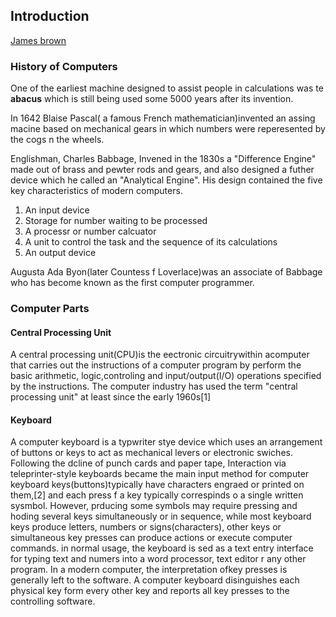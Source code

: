 ## **Introduction** 

[James brown](./Assignment02/author.html)

### **History of Computers**

One of the earliest machine designed to assist people in calculations was te **abacus** which is still being used some 5000 years after its invention.

In 1642 Blaise Pascal( a famous French mathematician)invented an assing macine based on mechanical gears in which numbers were reperesented by the cogs n the wheels.

Englishman, Charles Babbage, Invened in the 1830s a "Difference Engine" made out of brass and pewter rods and gears, and also designed a futher device which he called an "Analytical Engine". His design contained the five key characteristics of modern computers.

1. An input device
2. Storage for number waiting to be processed
3. A processr or number calcuator
4. A unit to control the task and the sequence of its calculations
5. An output device

Augusta Ada Byon(later Countess f Loverlace)was an associate of Babbage who has become known as the first computer programmer.

### **Computer Parts**

#### **Central Processing Unit**

A central processing unit(CPU)is the eectronic circuitrywithin acomputer that carries out the instructions of a computer program by perform the basic arithmetic, logic,controling and input/output(I/O) operations specified by the instructions. The computer industry has used the term "central processing unit" at least since the early 1960s[1]

#### **Keyboard**

A computer keyboard is a typwriter stye device which uses an arrangement of buttons or keys to act as mechanical levers or electronic swiches. Following the dcline of punch cards and paper tape, Interaction via teleprinter-style keyboards became the main input method for computer keyboard keys(buttons)typically have characters engraed or printed on them,[2] and each press f a key typically correspinds o a single written sysmbol. However, prducing some symbols may require pressing and hoding several keys simultaneously or in sequence, while most keyboard keys produce letters, numbers or signs(characters), other keys or simultaneous key presses can produce actions or execute computer commands. in normal usage, the keyboard is sed as a text entry interface for typing text and numers into a word processor, text editor r any other program. In a modern computer, the interpretation ofkey presses is generally left to the software. A computer keyboard disinguishes each physical key form every other key and reports all key presses to the controlling software.